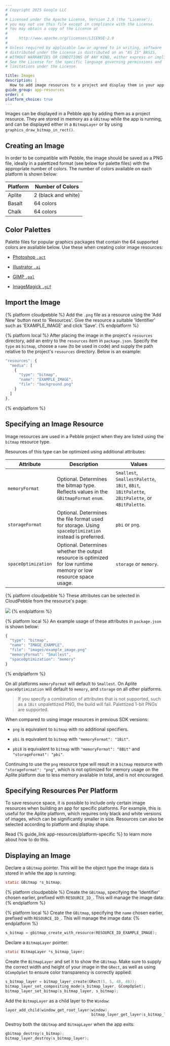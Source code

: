 ```yaml
---
# Copyright 2025 Google LLC
#
# Licensed under the Apache License, Version 2.0 (the "License");
# you may not use this file except in compliance with the License.
# You may obtain a copy of the License at
#
#     http://www.apache.org/licenses/LICENSE-2.0
#
# Unless required by applicable law or agreed to in writing, software
# distributed under the License is distributed on an "AS IS" BASIS,
# WITHOUT WARRANTIES OR CONDITIONS OF ANY KIND, either express or implied.
# See the License for the specific language governing permissions and
# limitations under the License.

title: Images
description: |
  How to add image resources to a project and display them in your app.
guide_group: app-resources
order: 4
platform_choice: true
---
```


Images can be displayed in a Pebble app by adding them as a project resource.
They are stored in memory as a ``GBitmap`` while the app is running, and can be
displayed either in a ``BitmapLayer`` or by using
``graphics_draw_bitmap_in_rect()``.


## Creating an Image

In order to be compatible with Pebble, the image should be saved as a PNG file,
ideally in a palettized format (see below for palette files) with the
appropriate number of colors. The number of colors available on each platform is
shown below:

| Platform | Number of Colors |
|----------|------------------|
| Aplite | 2 (black and white) |
| Basalt | 64 colors |
| Chalk | 64 colors |


## Color Palettes

Palette files for popular graphics packages that contain the 64 supported colors
are available below. Use these when creating color image resources:

* [Photoshop `.act`](/assets/other/pebble_colors_64.act)

* [Illustrator `.ai`](/assets/other/pebble_colors_64.ai)

* [GIMP `.pal`](/assets/other/pebble_colors_64.pal)

* [ImageMagick `.gif`](/assets/other/pebble_colors_64.gif)


## Import the Image

{% platform cloudpebble %}
Add the `.png` file as a resource using the 'Add New' button next to
'Resources'. Give the resource a suitable 'Identifier' such as 'EXAMPLE_IMAGE'
and click 'Save'.
{% endplatform %}

{% platform local %}
After placing the image in the project's `resources` directory, add an entry to
the `resources` item in `package.json`. Specify the `type` as `bitmap`, choose a
`name` (to be used in code) and supply the path relative to the project's
`resources` directory. Below is an example:

```js
"resources": {
  "media": [
    {
      "type": "bitmap",
      "name": "EXAMPLE_IMAGE",
      "file": "background.png"
    }
  ]
},
```
{% endplatform %}


## Specifying an Image Resource

Image resources are used in a Pebble project when they are listed using the
`bitmap` resource type.

Resources of this type can be optimized using additional attributes:

| Attribute | Description | Values |
|-----------|-------------|--------|
| `memoryFormat` | Optional. Determines the bitmap type. Reflects values in the `GBitmapFormat` `enum`. | `Smallest`, `SmallestPalette`, `1Bit`, `8Bit`, `1BitPalette`, `2BitPalette`, or `4BitPalette`. |
| `storageFormat` | Optional. Determines the file format used for storage. Using `spaceOptimization` instead is preferred. | `pbi` or `png`. |
| `spaceOptimization` | Optional. Determines whether the output resource is optimized for low runtime memory or low resource space usage. | `storage` or `memory`. |

{% platform cloudpebble %}
These attributes can be selected in CloudPebble from the resource's page:

![](/images/guides/app-resources/cp-bitmap-attributes.png)
{% endplatform %}

{% platform local %}
An example usage of these attributes in `package.json` is shown below:

```js
{
  "type": "bitmap",
  "name": "IMAGE_EXAMPLE",
  "file": "images/example_image.png"
  "memoryFormat": "Smallest",
  "spaceOptimization": "memory"
}
```
{% endplatform %}

On all platforms `memoryFormat` will default to `Smallest`. On Aplite
`spaceOptimization` will default to `memory`, and `storage` on all other
platforms.

> If you specify a combination of attributes that is not supported, such as a
> `1Bit` unpalettized PNG, the build will fail. Palettized 1-bit PNGs are
> supported.

When compared to using image resources in previous SDK versions:

* `png` is equivalent to `bitmap` with no additional specifiers.

* `pbi` is equivalent to `bitmap` with `"memoryFormat": "1Bit"`.

* `pbi8` is equivalent to `bitmap` with `"memoryFormat": "8Bit"` and
  `"storageFormat": "pbi"`.

Continuing to use the `png` resource type will result in a `bitmap` resource
with `"storageFormat": "png"`, which is not optimized for memory usage on the
Aplite platform due to less memory available in total, and is not encouraged.


## Specifying Resources Per Platform

To save resource space, it is possible to include only certain image resources
when building an app for specific platforms. For example, this is useful for the
Aplite platform, which requires only black and white versions of images, which
can be significantly smaller in size. Resources can also be selected according
to platform and display shape.

Read {% guide_link app-resources/platform-specific %} to learn more about how to
do this.


## Displaying an Image

Declare a ``GBitmap`` pointer. This will be the object type the image data is
stored in while the app is running:

```c
static GBitmap *s_bitmap;
```

{% platform cloudpebble %}
Create the ``GBitmap``, specifying the 'Identifier' chosen earlier, prefixed
with `RESOURCE_ID_`. This will manage the image data:
{% endplatform %}

{% platform local %}
Create the ``GBitmap``, specifying the `name` chosen earlier, prefixed with
`RESOURCE_ID_`. This will manage the image data:
{% endplatform %}

```c
s_bitmap = gbitmap_create_with_resource(RESOURCE_ID_EXAMPLE_IMAGE);
```

Declare a ``BitmapLayer`` pointer:

```c
static BitmapLayer *s_bitmap_layer;
```

Create the ``BitmapLayer`` and set it to show the ``GBitmap``. Make sure to
supply the correct width and height of your image in the ``GRect``, as well as
using ``GCompOpSet`` to ensure color transparency is correctly applied:

```c
s_bitmap_layer = bitmap_layer_create(GRect(5, 5, 48, 48));
bitmap_layer_set_compositing_mode(s_bitmap_layer, GCompOpSet);
bitmap_layer_set_bitmap(s_bitmap_layer, s_bitmap);
```

Add the ``BitmapLayer`` as a child layer to the ``Window``:

```c
layer_add_child(window_get_root_layer(window), 
                                      bitmap_layer_get_layer(s_bitmap_layer));
```

Destroy both the ``GBitmap`` and ``BitmapLayer`` when the app exits:

```c
gbitmap_destroy(s_bitmap);
bitmap_layer_destroy(s_bitmap_layer);
```